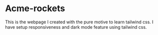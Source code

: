 # Acme-rockets
This is the webpage I created with the pure motive to learn tailwind css. I have setup responsiveness and dark mode feature using tailwind css.
